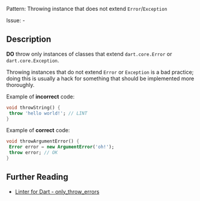 Pattern: Throwing instance that does not extend `Error`/`Exception`

Issue: -

## Description

**DO** throw only instances of classes that extend `dart.core.Error` or
`dart.core.Exception`.

Throwing instances that do not extend `Error` or `Exception` is a bad practice;
doing this is usually a hack for something that should be implemented more
thoroughly.

Example of **incorrect** code:
```dart
void throwString() {
 throw 'hello world!'; // LINT
}
```

Example of **correct** code:
```dart
void throwArgumentError() {
 Error error = new ArgumentError('oh!');
 throw error; // OK
}
```

## Further Reading

* [Linter for Dart - only_throw_errors](https://dart-lang.github.io/linter/lints/only_throw_errors.html)
